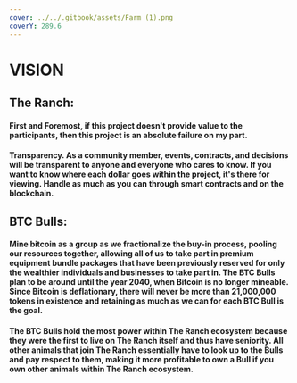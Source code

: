 ```yaml
---
cover: ../../.gitbook/assets/Farm (1).png
coverY: 289.6
---
```


# VISION

## The Ranch:&#x20;

#### First and Foremost, if this project doesn't provide value to the participants, then this project is an absolute failure on my part.&#x20;

#### Transparency. As a community member, events, contracts, and decisions will be transparent to anyone and everyone who cares to know. If you want to know where each dollar goes within the project, it's there for viewing. Handle as much as you can through smart contracts and on the blockchain. &#x20;

## BTC Bulls:&#x20;

#### Mine bitcoin as a group as we fractionalize the buy-in process, pooling our resources together, allowing all of us to take part in premium equipment bundle packages that have been previously reserved for only the wealthier individuals and businesses to take part in. The BTC Bulls plan to be around until the year 2040, when Bitcoin is no longer mineable. Since Bitcoin is deflationary, there will never be more than 21,000,000 tokens in existence and retaining as much as we can for each BTC Bull is the goal.&#x20;

#### The BTC Bulls hold the most power within The Ranch ecosystem because they were the first to live on The Ranch itself and thus have seniority. All other animals that join The Ranch essentially have to look up to the Bulls and pay respect to them, making it more profitable to own a Bull if you own other animals within The Ranch ecosystem.&#x20;
